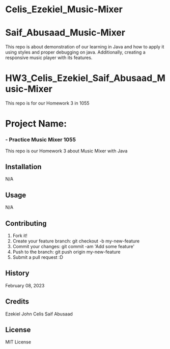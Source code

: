 # Celis_Ezekiel_Music-Mixer
# Saif_Abusaad_Music-Mixer
This repo is about demonstration of our learning in Java and how to apply it using styles and proper debugging on java. Additionally, creating a responsive music player with its features. 

# HW3_Celis_Ezekiel_Saif_Abusaad_Music-Mixer
This repo is for our Homework 3 in 1055

# Project Name:  
### - Practice Music Mixer 1055
 This repo is our Homework 3 about Music Mixer with Java


## Installation 

N/A 

## Usage 

N/A

## Contributing

1. Fork it!
2. Create your feature branch: git checkout -b my-new-feature
3. Commit your changes: git commit -am 'Add some feature'
4. Push to the branch: git push origin my-new-feature
5. Submit a pull request :D


## History

February 08, 2023

## Credits 

Ezekiel John Celis
Saif Abusaad

## License 

MIT License













